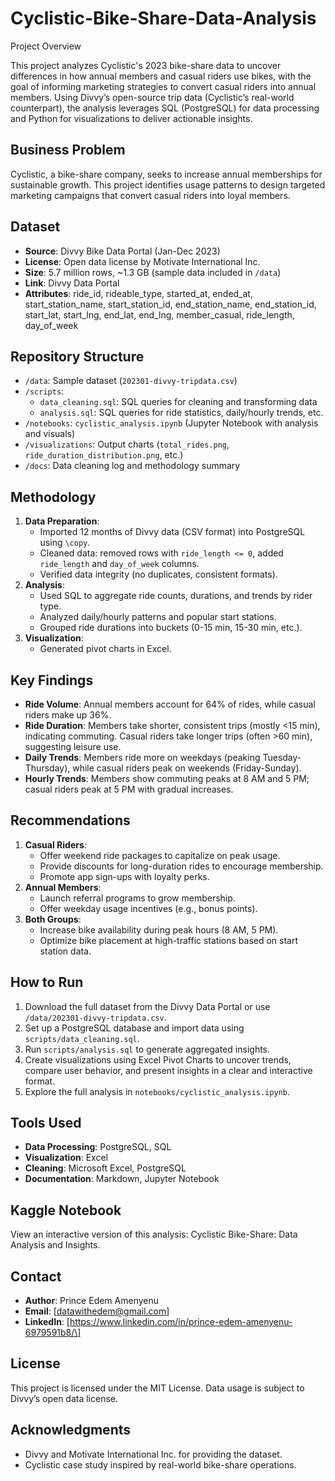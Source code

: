 # Cyclistic-Bike-Share-Data-Analysis

Project Overview

This project analyzes Cyclistic's 2023 bike-share data to uncover differences in how annual members and casual riders use bikes, with the goal of informing marketing strategies to convert casual riders into annual members. Using Divvy’s open-source trip data (Cyclistic’s real-world counterpart), the analysis leverages SQL (PostgreSQL) for data processing and Python for visualizations to deliver actionable insights.

## Business Problem

Cyclistic, a bike-share company, seeks to increase annual memberships for sustainable growth. This project identifies usage patterns to design targeted marketing campaigns that convert casual riders into loyal members.

## Dataset

- **Source**: Divvy Bike Data Portal (Jan-Dec 2023)
- **License**: Open data license by Motivate International Inc.
- **Size**: 5.7 million rows, \~1.3 GB (sample data included in `/data`)
- **Link**: Divvy Data Portal
- **Attributes**: ride_id, rideable_type, started_at, ended_at, start_station_name, start_station_id, end_station_name, end_station_id, start_lat, start_lng, end_lat, end_lng, member_casual, ride_length, day_of_week

## Repository Structure

- `/data`: Sample dataset (`202301-divvy-tripdata.csv`)
- `/scripts`:
  - `data_cleaning.sql`: SQL queries for cleaning and transforming data
  - `analysis.sql`: SQL queries for ride statistics, daily/hourly trends, etc.
- `/notebooks`: `cyclistic_analysis.ipynb` (Jupyter Notebook with analysis and visuals)
- `/visualizations`: Output charts (`total_rides.png`, `ride_duration_distribution.png`, etc.)
- `/docs`: Data cleaning log and methodology summary

## Methodology

1. **Data Preparation**:
   - Imported 12 months of Divvy data (CSV format) into PostgreSQL using `\copy`.
   - Cleaned data: removed rows with `ride_length <= 0`, added `ride_length` and `day_of_week` columns.
   - Verified data integrity (no duplicates, consistent formats).
2. **Analysis**:
   - Used SQL to aggregate ride counts, durations, and trends by rider type.
   - Analyzed daily/hourly patterns and popular start stations.
   - Grouped ride durations into buckets (0-15 min, 15-30 min, etc.).
3. **Visualization**:
   - Generated pivot charts in Excel.

## Key Findings

- **Ride Volume**: Annual members account for 64% of rides, while casual riders make up 36%.
- **Ride Duration**: Members take shorter, consistent trips (mostly &lt;15 min), indicating commuting. Casual riders take longer trips (often &gt;60 min), suggesting leisure use.
- **Daily Trends**: Members ride more on weekdays (peaking Tuesday-Thursday), while casual riders peak on weekends (Friday-Sunday).
- **Hourly Trends**: Members show commuting peaks at 8 AM and 5 PM; casual riders peak at 5 PM with gradual increases.


## Recommendations

1. **Casual Riders**:
   - Offer weekend ride packages to capitalize on peak usage.
   - Provide discounts for long-duration rides to encourage membership.
   - Promote app sign-ups with loyalty perks.
2. **Annual Members**:
   - Launch referral programs to grow membership.
   - Offer weekday usage incentives (e.g., bonus points).
3. **Both Groups**:
   - Increase bike availability during peak hours (8 AM, 5 PM).
   - Optimize bike placement at high-traffic stations based on start station data.

## How to Run

1. Download the full dataset from the Divvy Data Portal or use `/data/202301-divvy-tripdata.csv`.
2. Set up a PostgreSQL database and import data using `scripts/data_cleaning.sql`.
3. Run `scripts/analysis.sql` to generate aggregated insights.
4. Create visualizations using Excel Pivot Charts to uncover trends, compare user behavior, and present insights in a clear and interactive format.
5. Explore the full analysis in `notebooks/cyclistic_analysis.ipynb`.

## Tools Used

- **Data Processing**: PostgreSQL, SQL
- **Visualization**: Excel
- **Cleaning**: Microsoft Excel, PostgreSQL
- **Documentation**: Markdown, Jupyter Notebook

## Kaggle Notebook

View an interactive version of this analysis: Cyclistic Bike-Share: Data Analysis and Insights.

## Contact

- **Author**: Prince Edem Amenyenu
- **Email**: \[datawithedem@gmail.com\]
- **LinkedIn**: \[https://www.linkedin.com/in/prince-edem-amenyenu-6979591b8/\]

## License

This project is licensed under the MIT License. Data usage is subject to Divvy’s open data license.

## Acknowledgments

- Divvy and Motivate International Inc. for providing the dataset.
- Cyclistic case study inspired by real-world bike-share operations.

